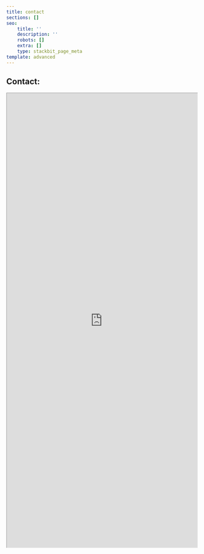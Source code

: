 ```yaml
---
title: contact
sections: []
seo:
    title: ''
    description: ''
    robots: []
    extra: []
    type: stackbit_page_meta
template: advanced
---
```


## Contact:

<iframe src="https://bgoonz-blog-v3-0.netlify.app/contact/" height="1600px" width="100%" style="zoom:0.75;align-self:center;"></iframe>
